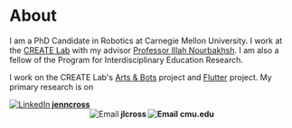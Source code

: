# [](#header-1)About

I am a PhD Candidate in Robotics at Carnegie Mellon University. I work at the [CREATE Lab](http://www.cmucreatelab.org) with my advisor [Professor Illah Nourbakhsh](http://www.cs.cmu.edu/~illah/). I am also a fellow of the Program for Interdisciplinary Education Research.

I work on the CREATE Lab's [Arts & Bots](http://www.cmucreatelab.org/projects/Arts_&_Bots) project and [Flutter](http://www.cmucreatelab.org/projects/Flutter) project. My primary research is on

<span style="display: inline-block;vertical-align: middle;">
<center><a href="https://www.linkedin.com/in/jenncross"><img src="jenncross.github.io/images/linkedin-logo_medium.png" alt="LinkedIn"><strong> jenncross</strong></a></center></span>
<br>

<center><img src="jenncross.github.io/images/email-black-envelope-back.png" alt="Email"><strong> jlcross <img src="jenncross.github.io/images/emailsymbol.png" alt="Email"> cmu.edu</strong></center>

